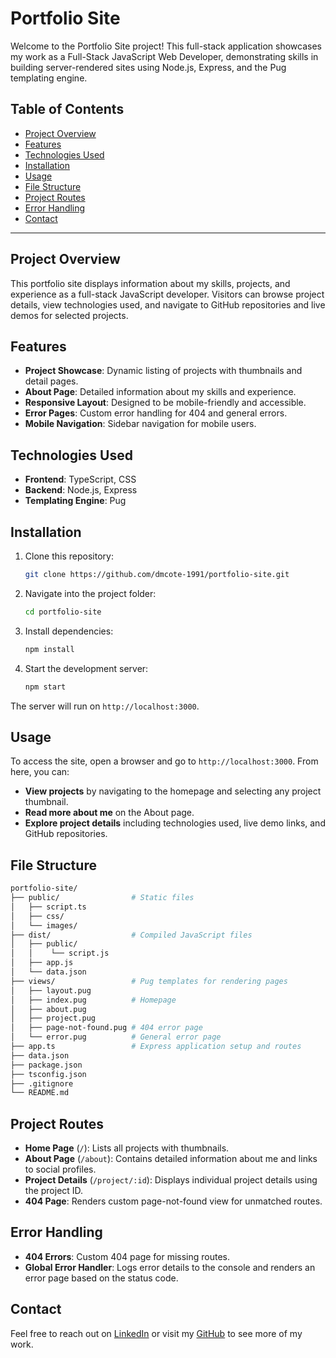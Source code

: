 # Portfolio Site

Welcome to the Portfolio Site project! This full-stack application showcases my work as a Full-Stack JavaScript Web Developer, demonstrating skills in building server-rendered sites using Node.js, Express, and the Pug templating engine.

## Table of Contents

- [Project Overview](#project-overview)
- [Features](#features)
- [Technologies Used](#technologies-used)
- [Installation](#installation)
- [Usage](#usage)
- [File Structure](#file-structure)
- [Project Routes](#project-routes)
- [Error Handling](#error-handling)
- [Contact](#contact)

---

## Project Overview

This portfolio site displays information about my skills, projects, and experience as a full-stack JavaScript developer. Visitors can browse project details, view technologies used, and navigate to GitHub repositories and live demos for selected projects.

## Features

- **Project Showcase**: Dynamic listing of projects with thumbnails and detail pages.
- **About Page**: Detailed information about my skills and experience.
- **Responsive Layout**: Designed to be mobile-friendly and accessible.
- **Error Pages**: Custom error handling for 404 and general errors.
- **Mobile Navigation**: Sidebar navigation for mobile users.

## Technologies Used

- **Frontend**: TypeScript, CSS
- **Backend**: Node.js, Express
- **Templating Engine**: Pug

## Installation

1. Clone this repository:
    ```bash
    git clone https://github.com/dmcote-1991/portfolio-site.git
    ```
2. Navigate into the project folder:
    ```bash
    cd portfolio-site
    ```
3. Install dependencies:
    ```bash
    npm install
    ```
4. Start the development server:
    ```bash
    npm start
    ```

The server will run on `http://localhost:3000`.

## Usage

To access the site, open a browser and go to `http://localhost:3000`. From here, you can:

- **View projects** by navigating to the homepage and selecting any project thumbnail.
- **Read more about me** on the About page.
- **Explore project details** including technologies used, live demo links, and GitHub repositories.

## File Structure

```bash
portfolio-site/
├── public/                # Static files
│   ├── script.ts
│   ├── css/
│   └── images/
├── dist/                  # Compiled JavaScript files
│   ├── public/
│   │    └── script.js
│   ├── app.js
│   └── data.json
├── views/                 # Pug templates for rendering pages
│   ├── layout.pug
│   ├── index.pug          # Homepage
│   ├── about.pug
│   ├── project.pug
│   ├── page-not-found.pug # 404 error page
│   └── error.pug          # General error page
├── app.ts                 # Express application setup and routes
├── data.json
├── package.json
├── tsconfig.json
├── .gitignore
└── README.md
```

## Project Routes

- **Home Page** (`/`): Lists all projects with thumbnails.
- **About Page** (`/about`): Contains detailed information about me and links to social profiles.
- **Project Details** (`/project/:id`): Displays individual project details using the project ID.
- **404 Page**: Renders custom page-not-found view for unmatched routes.

## Error Handling

- **404 Errors**: Custom 404 page for missing routes.
- **Global Error Handler**: Logs error details to the console and renders an error page based on the status code.

## Contact

Feel free to reach out on [LinkedIn](https://linkedin.com/in/dmcote1991) or visit my [GitHub](https://github.com/dmcote-1991) to see more of my work.
